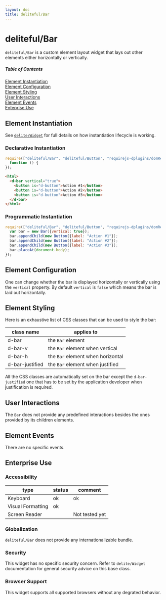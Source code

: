 ```yaml
---
layout: doc
title: deliteful/Bar
---
```


# deliteful/Bar

`deliteful/Bar` is a custom element layout widget that lays out other elements either horizontally or vertically.
 

##### Table of Contents
[Element Instantiation](#instantiation)  
[Element Configuration](#configuration)  
[Element Styling](#styling)  
[User Interactions](#interactions)  
[Element Events](#events)  
[Enteprise Use](#enterprise)  

<a name="instantiation"></a>
## Element Instantiation

See [`delite/Widget`](/delite/docs/master/Widget.md) for full details on how instantiation lifecycle is working.

### Declarative Instantiation

```js
require(["deliteful/Bar", "deliteful/Button", "requirejs-dplugins/domReady!"], 
  function () {
});
```

```html
<html>
  <d-bar vertical="true">
  	<button is="d-button">Action #1</button>
  	<button is="d-button">Action #2</button>
  	<button is="d-button">Action #3</button>
  </d-bar>
</html>
```

### Programmatic Instantiation

```js
require(["deliteful/Bar", "deliteful/Button", "requirejs-dplugins/domReady!"], function (Bar, Button) {
  var bar = new Bar({vertical: true});
  bar.appendChild(new Button({label: "Action #1"});
  bar.appendChild(new Button({label: "Action #2"});
  bar.appendChild(new Button({label: "Action #3"});
  bar.placeAt(document.body);
});
```

<a name="configuration"></a>
## Element Configuration

One can change whether the bar is displayed horizontally or vertically using the `vertical` property. By default 
`vertical` is `false` which means the bar is laid out horizontally. 

<a name="styling"></a>
## Element Styling

Here is an exhaustive list of CSS classes that can be used to style the bar:

|class name|applies to|
|----------|----------|
|d-bar |the `Bar` element
|d-bar-v|the `Bar` element when vertical
|d-bar-h|the `Bar` element when horizontal
|d-bar-justified|the `Bar` element when justified

All the CSS classes are automatically set on the bar except the `d-bar-justified` one that has to be set by the
application developer when justification is required.


<a name="interactions"></a>
## User Interactions

The `Bar` does not provide any predefined interactions besides the ones provided by its children elements.

<a name="events"></a>
## Element Events

There are no specific events.

<a name="enterprise"></a>
## Enterprise Use

### Accessibility


|type|status|comment|
|----|------|-------|
|Keyboard|ok|ok|
|Visual Formatting|ok||
|Screen Reader||Not tested yet|


### Globalization

`deliteful/Bar` does not provide any internationalizable bundle. 

### Security

This widget has no specific security concern. Refer to `delite/Widget` documentation for general security advice on this base class.

### Browser Support

This widget supports all supported browsers without any degrated behavior.



